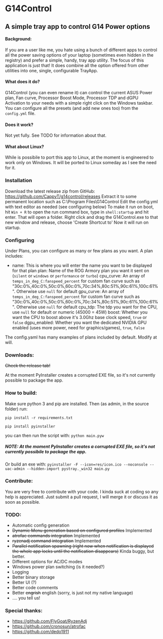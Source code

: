 # G14Control
## A simple tray app to control G14 Power options

#### Background:
If you are a user like me, you hate using a bunch of different apps to control all the power saving options of your laptop (sometimes even hidden in the registry) and prefer a simple, handy, tray app utility. The focus of this application is just that!
It does combine all the option offered from other utilities into one, single, configurable TrayApp.

#### What does it do?
G14Control (you can even rename it) can control the current ASUS Power plan, Fan curve, Processor Boost Mode, Processor TDP and dGPU Activation to your needs with a simple right click on the Windows taskbar. You can configure all the presets (and add new ones too) from the `config.yml` file.

#### Does it work?
Not yet fully. See TODO for information about that.

#### What about Linux?
While is possibile to port this app to Linux, at the moment is engineered to work only on Windows. It will be ported to Linux someday as I see the need for it.

### Installation
Download the latest release zip from GitHub: https://github.com/CappyT/g14control/releases
Extract it to some permanent location such as C:\Program Files\G14Control
Edit the config.yml with text editor as needed (see configuring below)
To make it run on boot, hit `Win + R` to open the run command box, type in `shell:startup` and hit enter. That will open a folder. Right click and drag the G14Control.exe to that new window and release, choose 'Create Shortcut to'
Now it will run on startup.

### Configuring
Under Plans, you can configure as many or few plans as you want. A plan includes:
- name:
    This is where you will enter the name you want to be displayed for that plan
  plan:
    Name of the ROG Armory plan you want it sent on (`silent` or `windows` or `performance` or `turbo`)
  cpu_curve:
    An array of `temps_in_deg_C:fanspeed_percent` for custom fan curve such as "30c:0%,40c:0%,50c:0%,60c:0%,70c:34%,80c:51%,90c:61%,100c:61%". Otherwise use `null` for default
  gpu_curve:
    An array of `temps_in_deg_C:fanspeed_percent` for custom fan curve such as "30c:0%,40c:0%,50c:0%,60c:0%,70c:34%,80c:51%,90c:61%,100c:61%". Otherwise use `null` for default
  cpu_tdp:
    The tdp you want for the CPU, use `null` for default or numeric (45000 = 45W)
  boost:
    Whether you want the CPU to boost above it's 3.0Ghz base clock speed, `true` or `false`
  dgpu_enabled:
    Whether you want the dedicated NVIDIA GPU enabled (uses more power, need for graphics/games), `true`, `false`

The config.yaml has many examples of plans included by default. Modify at will.

### Downloads:
~~Check the release tab!~~

At the moment PyInstaller creates a corrupted EXE file, so it's not currently possible to package the app.

### How to build:
Make sure python 3 and pip are installed. Then (as admin, in the source folder) run:

`pip install -r requirements.txt`

`pip install pyinstaller`

you can then run the script with: `python main.pyw`

##### NOTE: At the moment PyInstaller creates a corrupted EXE file, so it's not currently possibile to package the app.

Or build an exe with:
`pyinstaller -F --icon=res/icon.ico --noconsole --uac-admin --hidden-import pystray._win32 main.py`


### Contribute:
You are very free to contribute with your code. I kinda suck at coding so any help is appreciated. Just submit a pull request, I will merge it or discuss it as soon as possible.

### TODO:
- Automatic config generation
- ~~Dynamic Menu generation based on configured profiles~~ Implemented
- ~~atrofac commands integration~~ Implemented
- ~~ryzenadj command integration~~ Implemented
- ~~Parallel notification spawning (right now when notification is displayed the whole app locks until the notification disappears)~~ Kinda buggy, but better.
- Different options for AC/DC modes
- Windows power plan switching (is it needed?)
- Logging
- Better binary storage
- Better UI (?)
- Better code comments
- Better ~~engrish~~ english (sorry, is just not my native language)
- .... you tell us!

### Special thanks:
- https://github.com/FlyGoat/RyzenAdj
- https://github.com/cronosun/atrofac
- https://github.com/dedo1911
